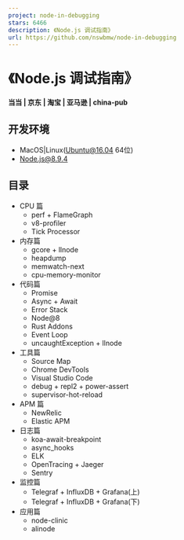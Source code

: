 ```yaml
---
project: node-in-debugging
stars: 6466
description: 《Node.js 调试指南》
url: https://github.com/nswbmw/node-in-debugging
---
```


  
《Node.js 调试指南》
=================

#### 当当 | 京东 | 淘宝 | 亚马逊 | china-pub

开发环境
----

-   MacOS|Linux(Ubuntu@16.04 64位)
-   Node.js@8.9.4

目录
--

-   CPU 篇
    -   perf + FlameGraph
    -   v8-profiler
    -   Tick Processor
-   内存篇
    -   gcore + llnode
    -   heapdump
    -   memwatch-next
    -   cpu-memory-monitor
-   代码篇
    -   Promise
    -   Async + Await
    -   Error Stack
    -   Node@8
    -   Rust Addons
    -   Event Loop
    -   uncaughtException + llnode
-   工具篇
    -   Source Map
    -   Chrome DevTools
    -   Visual Studio Code
    -   debug + repl2 + power-assert
    -   supervisor-hot-reload
-   APM 篇
    -   NewRelic
    -   Elastic APM
-   日志篇
    -   koa-await-breakpoint
    -   async\_hooks
    -   ELK
    -   OpenTracing + Jaeger
    -   Sentry
-   监控篇
    -   Telegraf + InfluxDB + Grafana(上)
    -   Telegraf + InfluxDB + Grafana(下)
-   应用篇
    -   node-clinic
    -   alinode
